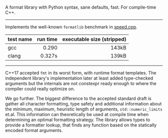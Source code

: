 A format library with Python syntax, sane defaults, fast. For compile-time C++.

-----------

Implements the well-known `formatlib` benchmark in [speed.cpp](./test/run.cpp).

| test name | run time | executable size (stripped) |
|-----------|---------:|---------------------------:|
| gcc       | 0.290    | 143kB |
| clang     | 0.327s   | 139kB |

------------

C++17 accepted `fmt` in its worst form, with runtime format templates. The
independent library's implementation later at least added type-checked
arguments but the internals are not constexpr ready enough to where the
compiler could really optimize on.

We go further. The biggest difference to the accepted standard draft is gather
all character formatting, type safety and additional information about the
minimum, maximum, heuristic length of arguments, `std::numeric_limits` et.al.
This information can theoretically be used at compile time when determining an
optimal formatting strategy. The library allows types to provide a formatter
lookup, that finds any function based on the statically encoded format
arguments.

